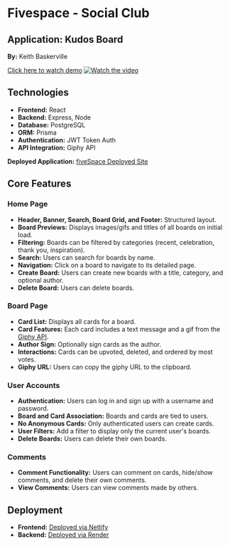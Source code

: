 # Fivespace - Social Club

## Application: Kudos Board
**By:** Keith Baskerville

[Click here to watch demo](https://fivespaces.netlify.app/assets/images/fivespaceDemo.mp4)
[![Watch the video](frontend/kudos-board-frontend/src/assets/images/fivespace.png)](frontend/kudos-board-frontend/src/assets/images/fivespaceDemo.mp4)


## Technologies
- **Frontend:** React
- **Backend:** Express, Node
- **Database:** PostgreSQL
- **ORM:** Prisma
- **Authentication:** JWT Token Auth
- **API Integration:** Giphy API

**Deployed Application:** [fiveSpace Deployed Site](https://fivespaces.netlify.app/)

## Core Features

### **Home Page**
- **Header, Banner, Search, Board Grid, and Footer:** Structured layout.
- **Board Previews:** Displays images/gifs and titles of all boards on initial load.
- **Filtering:** Boards can be filtered by categories (recent, celebration, thank you, inspiration).
- **Search:** Users can search for boards by name.
- **Navigation:** Click on a board to navigate to its detailed page.
- **Create Board:** Users can create new boards with a title, category, and optional author.
- **Delete Board:** Users can delete boards.

### **Board Page**
- **Card List:** Displays all cards for a board.
- **Card Features:** Each card includes a text message and a gif from the [Giphy API](https://developers.giphy.com/docs/api/).
- **Author Sign:** Optionally sign cards as the author.
- **Interactions:** Cards can be upvoted, deleted, and ordered by most votes.
- **Giphy URL:** Users can copy the giphy URL to the clipboard.

### **User Accounts**
- **Authentication:** Users can log in and sign up with a username and password.
- **Board and Card Association:** Boards and cards are tied to users.
- **No Anonymous Cards:** Only authenticated users can create cards.
- **User Filters:** Add a filter to display only the current user's boards.
- **Delete Boards:** Users can delete their own boards.

### **Comments**
- **Comment Functionality:** Users can comment on cards, hide/show comments, and delete their own comments.
- **View Comments:** Users can view comments made by others.

## Deployment
- **Frontend:** [Deployed via Netlify](https://fivespaces.netlify.app/)
- **Backend:** [Deployed via Render](https://five-7z6a.onrender.com/api/spaces)







